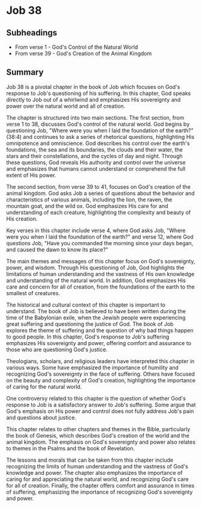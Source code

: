 # Job 38

## Subheadings

* From verse 1 - God's Control of the Natural World
* From verse 39 - God's Creation of the Animal Kingdom

## Summary

Job 38 is a pivotal chapter in the book of Job which focuses on God's response to Job's questioning of his suffering. In this chapter, God speaks directly to Job out of a whirlwind and emphasizes His sovereignty and power over the natural world and all of creation. 

The chapter is structured into two main sections. The first section, from verse 1 to 38, discusses God's control of the natural world. God begins by questioning Job, "Where were you when I laid the foundation of the earth?" (38:4) and continues to ask a series of rhetorical questions, highlighting His omnipotence and omniscience. God describes his control over the earth's foundations, the sea and its boundaries, the clouds and their water, the stars and their constellations, and the cycles of day and night. Through these questions, God reveals His authority and control over the universe and emphasizes that humans cannot understand or comprehend the full extent of His power.

The second section, from verse 39 to 41, focuses on God's creation of the animal kingdom. God asks Job a series of questions about the behavior and characteristics of various animals, including the lion, the raven, the mountain goat, and the wild ox. God emphasizes His care for and understanding of each creature, highlighting the complexity and beauty of His creation.

Key verses in this chapter include verse 4, where God asks Job, "Where were you when I laid the foundation of the earth?" and verse 12, where God questions Job, "Have you commanded the morning since your days began, and caused the dawn to know its place?"

The main themes and messages of this chapter focus on God's sovereignty, power, and wisdom. Through His questioning of Job, God highlights the limitations of human understanding and the vastness of His own knowledge and understanding of the natural world. In addition, God emphasizes His care and concern for all of creation, from the foundations of the earth to the smallest of creatures.

The historical and cultural context of this chapter is important to understand. The book of Job is believed to have been written during the time of the Babylonian exile, when the Jewish people were experiencing great suffering and questioning the justice of God. The book of Job explores the theme of suffering and the question of why bad things happen to good people. In this chapter, God's response to Job's suffering emphasizes His sovereignty and power, offering comfort and assurance to those who are questioning God's justice.

Theologians, scholars, and religious leaders have interpreted this chapter in various ways. Some have emphasized the importance of humility and recognizing God's sovereignty in the face of suffering. Others have focused on the beauty and complexity of God's creation, highlighting the importance of caring for the natural world. 

One controversy related to this chapter is the question of whether God's response to Job is a satisfactory answer to Job's suffering. Some argue that God's emphasis on His power and control does not fully address Job's pain and questions about justice. 

This chapter relates to other chapters and themes in the Bible, particularly the book of Genesis, which describes God's creation of the world and the animal kingdom. The emphasis on God's sovereignty and power also relates to themes in the Psalms and the book of Revelation.

The lessons and morals that can be taken from this chapter include recognizing the limits of human understanding and the vastness of God's knowledge and power. The chapter also emphasizes the importance of caring for and appreciating the natural world, and recognizing God's care for all of creation. Finally, the chapter offers comfort and assurance in times of suffering, emphasizing the importance of recognizing God's sovereignty and power.